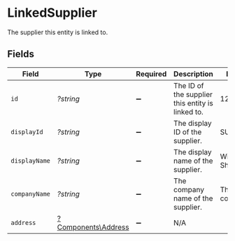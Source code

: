 # LinkedSupplier

The supplier this entity is linked to.


## Fields

| Field                                                     | Type                                                      | Required                                                  | Description                                               | Example                                                   |
| --------------------------------------------------------- | --------------------------------------------------------- | --------------------------------------------------------- | --------------------------------------------------------- | --------------------------------------------------------- |
| `id`                                                      | *?string*                                                 | :heavy_minus_sign:                                        | The ID of the supplier this entity is linked to.          | 12345                                                     |
| `displayId`                                               | *?string*                                                 | :heavy_minus_sign:                                        | The display ID of the supplier.                           | SUPP00101                                                 |
| `displayName`                                             | *?string*                                                 | :heavy_minus_sign:                                        | The display name of the supplier.                         | Windsurf Shop                                             |
| `companyName`                                             | *?string*                                                 | :heavy_minus_sign:                                        | The company name of the supplier.                         | The boring company                                        |
| `address`                                                 | [?Components\Address](../../Models/Components/Address.md) | :heavy_minus_sign:                                        | N/A                                                       |                                                           |